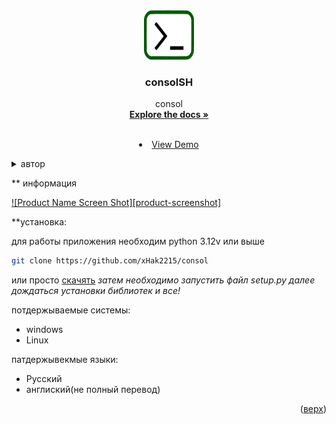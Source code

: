 
<a id="readme-top"></a>





<!-- PROJECT LOGO -->

<br />
<div align="center">
  <a href="https://github.com/xHak2215/consol">
    <img src="srk/ico_imdge.png" alt="ico" width="80" height="80">
  </a>

  <h3 align="center">consolSH</h3>

  <p align="center">
    consol
    <br />
    <a href="https://github.com/xHak2215/consol"><strong>Explore the docs »</strong></a>
    <br />
    <br />
    <li><a href="https://github.com/xHak2215/consol/tree/main/consol">View Demo</a></li>
  </p>
</div>



<details>
  <summary>автор</summary>
  <ol>
    <li>
      <ul>
      <a href="#about-the-project">основной проект</a>
      <ul><ul>
      <a href="https://t.me/HITHELL">telegram</a>
      <ul>
    <li>
  </ol>
</details>




<!-- consolSH -->
** информация

[![Product Name Screen Shot][product-screenshot]](https://example.com)

**установка:

для работы приложения необходим python 3.12v или выше  

```sh
git clone https://github.com/xHak2215/consol
```
или просто  <a href="https://github.com/xHak2215/consol/archive/refs/heads/main.zip">скачять</a> 
*затем необходимо запустить файл setup.py далее дождаться установки библиотек и все!*


потдержываемые системы:
* windows
* Linux

патдержывекмые языки:
* Русский
* англиский(не полный перевод)



<p align="right">(<a href="#readme-top">верх</a>)</p>










